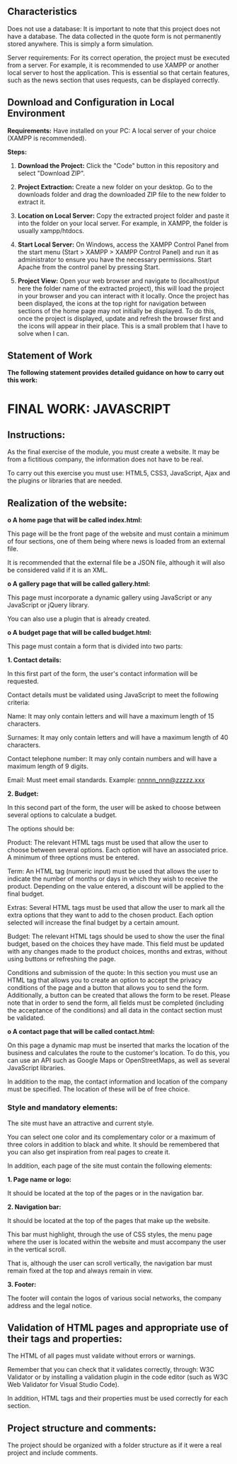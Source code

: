 ## Characteristics

Does not use a database: It is important to note that this project does not have a database. The data collected in the quote form is not permanently stored anywhere. This is simply a form simulation.

Server requirements: For its correct operation, the project must be executed from a server. For example, it is recommended to use XAMPP or another local server to host the application. This is essential so that certain features, such as the news section that uses requests, can be displayed correctly.

## Download and Configuration in Local Environment

**Requirements:**
Have installed on your PC: A local server of your choice (XAMPP is recommended).

**Steps:**

1. **Download the Project:**
Click the "Code" button in this repository and select "Download ZIP".

2. **Project Extraction:**
Create a new folder on your desktop.
Go to the downloads folder and drag the downloaded ZIP file to the new folder to extract it.

3. **Location on Local Server:**
Copy the extracted project folder and paste it into the folder on your local server. For example, in XAMPP, the folder is usually xampp/htdocs.

4. **Start Local Server:**
On Windows, access the XAMPP Control Panel from the start menu (Start > XAMPP > XAMPP Control Panel) and run it as administrator to ensure you have the necessary permissions. Start Apache from the control panel by pressing Start.

5. **Project View:**
Open your web browser and navigate to (localhost/put here the folder name of the extracted project), this will load the project in your browser and you can interact with it locally. Once the project has been displayed, the icons at the top right for navigation between sections of the home page may not initially be displayed. To do this, once the project is displayed, update and refresh the browser first and the icons will appear in their place. This is a small problem that I have to solve when I can.

## Statement of Work
**The following statement provides detailed guidance on how to carry out this work:**

# FINAL WORK: JAVASCRIPT 

## Instructions:

As the final exercise of the module, you must create a website.
It may be from a fictitious company, the information does not have to be real.

To carry out this exercise you must use: HTML5, CSS3, JavaScript, Ajax and the plugins or libraries that are needed.


## Realization of the website:

**o A home page that will be called index.html:**

This page will be the front page of the website and must contain a minimum of four sections, one of them being where news is loaded from an external file.

It is recommended that the external file be a JSON file, although it will also be considered valid if it is an XML.


**o A gallery page that will be called gallery.html:**

This page must incorporate a dynamic gallery using JavaScript or any JavaScript or jQuery library.

You can also use a plugin that is already created.


**o A budget page that will be called budget.html:**

This page must contain a form that is divided into two parts:


**1. Contact details:**

In this first part of the form, the user's contact information will be requested.

Contact details must be validated using JavaScript to meet the following criteria:

Name: It may only contain letters and will have a maximum length of 15 characters.

Surnames: It may only contain letters and will have a maximum length of 40 characters.

Contact telephone number: It may only contain numbers and will have a maximum length of 9 digits.

Email: Must meet email standards. Example: nnnnn_nnn@zzzzz.xxx


**2. Budget:**

In this second part of the form, the user will be asked to choose between several options to calculate a budget.

The options should be:

Product: The relevant HTML tags must be used that allow the user to choose between several options. Each option will have an associated price. A minimum of three options must be entered.

Term: An HTML tag (numeric input) must be used that allows the user to indicate the number of months or days in which they wish to receive the product. Depending on the value entered, a discount will be applied to the final budget.

Extras: Several HTML tags must be used that allow the user to mark all the extra options that they want to add to the chosen product. Each option selected will increase the final budget by a certain amount.

Budget: The relevant HTML tags should be used to show the user the final budget, based on the choices they have made. This field must be updated with any changes made to the product choices, months and extras, without using buttons or refreshing the page.
  
Conditions and submission of the quote: In this section you must use an HTML tag that allows you to create an option to accept the privacy conditions of the page and a button that allows you to send the form. Additionally, a button can be created that allows the form to be reset.
Please note that in order to send the form, all fields must be completed (including the acceptance of the conditions) and all data in the contact section must be validated.


**o A contact page that will be called contact.html:**

On this page a dynamic map must be inserted that marks the location of the business and calculates the route to the customer's location. To do this, you can use an API such as Google Maps or OpenStreetMaps, as well as several JavaScript libraries.

In addition to the map, the contact information and location of the company must be specified. The location of these will be of free choice.


### Style and mandatory elements:

The site must have an attractive and current style.

You can select one color and its complementary color or a maximum of three colors in addition to black and white. It should be remembered that you can also get inspiration from real pages to create it.

In addition, each page of the site must contain the following elements:

**1. Page name or logo:**

It should be located at the top of the pages or in the navigation bar.

**2. Navigation bar:**

It should be located at the top of the pages that make up the website.

This bar must highlight, through the use of CSS styles, the menu page where the user is located within the website and must accompany the user in the vertical scroll.

That is, although the user can scroll vertically, the navigation bar must remain fixed at the top and always remain in view.

**3. Footer:**

The footer will contain the logos of various social networks, the company address and the legal notice.


## Validation of HTML pages and appropriate use of their tags and properties:

The HTML of all pages must validate without errors or warnings.

Remember that you can check that it validates correctly, through: W3C Validator or by installing a validation plugin in the code editor (such as W3C Web Validator for Visual Studio Code).

In addition, HTML tags and their properties must be used correctly for each section.


## Project structure and comments:

The project should be organized with a folder structure as if it were a real project and include comments.
